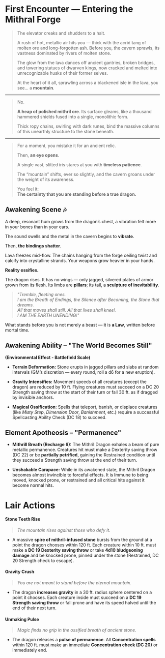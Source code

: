 # First Encounter — Entering the Mithral Forge

>  The elevator creaks and shudders to a halt.
> 
> A rush of hot, metallic air hits you — thick with the acrid tang of molten ore and long-forgotten ash. Before you, the cavern sprawls, its vastness dominated by rivers of molten stone.
> 
> The glow from the lava dances off ancient gantries, broken bridges, and towering statues of dwarven kings, now cracked and melted into unrecognizable husks of their former selves.
> 
> At the heart of it all, sprawling across a blackened isle in the lava, you see… a **mountain**.

---

> No.
> 
> **A heap of polished mithril ore**. Its surface gleams, like a thousand hammered shields fused into a single, monolithic form.
> 
> Thick ropy chains, swirling with dark runes, bind the massive columns of this unearthly structure to the stone beneath.

---

> For a moment, you mistake it for an ancient relic.
> 
> Then, **an eye opens**.
> 
> A single vast, slitted iris stares at you with **timeless patience**.
> 
> The “mountain” shifts, ever so slightly, and the cavern groans under the weight of its awareness.
> 
> You feel it:  
> **The certainty that you are standing before a true dragon.**


## **Awakening Scene** 🎶
A deep, resonant hum grows from the dragon’s chest, a vibration felt more in your bones than in your ears.

The sound swells and the metal in the cavern begins to **vibrate**.

Then, **the bindings shatter**.

Lava freezes mid-flow. The chains hanging from the forge ceiling twist and calcify into crystalline strands. Your weapons grow heavier in your hands.

**Reality ossifies.**

The dragon rises. It has no wings — only jagged, silvered plates of armor grown from its flesh. Its limbs are **pillars**; its tail, a **sculpture of inevitability**.

> _"Tremble, fleeting ones.  
> I am the Breath of Endings, the Silence after Becoming, the Stone that dreams.  
> All that moves shall still. All that lives shall kneel.  
> I AM THE EARTH UNENDING!"_

What stands before you is not merely a beast — it is **a Law**, written before mortal time.


## **Awakening Ability – "The World Becomes Still"**
**(Environmental Effect - Battlefield Scale)**

- **Terrain Deformation:** Stone erupts in jagged pillars and slabs at random intervals (GM’s discretion — every round, roll a d6 for a new eruption).

- **Gravity Intensifies:** Movement speeds of all creatures (except the dragon) are reduced by 10 ft. Flying creatures must succeed on a DC 20 Strength saving throw at the start of their turn or fall 30 ft. as if dragged by invisible anchors.

- **Magical Ossification:** Spells that teleport, banish, or displace creatures (like _Misty Step_, _Dimension Door_, _Banishment_, etc.) require a successful Spellcasting Ability Check (DC 18) to succeed.

## **Element Apotheosis – "Permanence"**

- **Mithrill Breath (Recharge 6):** The Mithril Dragon exhales a beam of pure metallic permanence. Creatures hit must make a Dexterity saving throw (DC 22) or be **partially petrified**, gaining the Restrained condition until they succeed a Strength saving throw at the end of their turn.

- **Unshakable Carapace:** While in its awakened state, the Mithril Dragon becomes almost invincible to forceful effects. It is Immune to being moved, knocked prone, or restrained and all critical hits against it become normal hits.

# Lair Actions 
#### **Stone Teeth Rise**
> *The mountain rises against those who defy it.*

- A massive **spire of mithril-infused stone** bursts from the ground at a point the dragon chooses within 120 ft. Each creature within 10 ft. must make a **DC 19 Dexterity saving throw** or take **4d10 bludgeoning damage** and be knocked prone, pinned under the stone (Restrained, DC 20 Strength check to escape).
#### **Gravity Crush**
> _You are not meant to stand before the eternal mountain._

- The dragon **increases gravity** in a 30 ft. radius sphere centered on a point it chooses. Each creature inside must succeed on a **DC 19 Strength saving throw** or fall prone and have its speed halved until the end of their next turn.
#### **Unmaking Pulse**
> _Magic finds no grip in the ossified breath of ancient stone._

- The dragon releases a **pulse of permanence**. All **Concentration spells** within 120 ft. must make an immediate **Concentration check (DC 20)** or immediately end.

